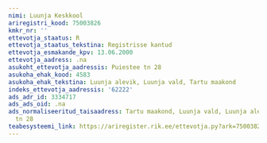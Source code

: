 ```yaml
---
nimi: Luunja Keskkool
ariregistri_kood: 75003826
kmkr_nr: ''
ettevotja_staatus: R
ettevotja_staatus_tekstina: Registrisse kantud
ettevotja_esmakande_kpv: 13.06.2000
ettevotja_aadress: .na
asukoht_ettevotja_aadressis: Puiestee tn 28
asukoha_ehak_kood: 4583
asukoha_ehak_tekstina: Luunja alevik, Luunja vald, Tartu maakond
indeks_ettevotja_aadressis: '62222'
ads_adr_id: 3334717
ads_ads_oid: .na
ads_normaliseeritud_taisaadress: Tartu maakond, Luunja vald, Luunja alevik, Puiestee
  tn 28
teabesysteemi_link: https://ariregister.rik.ee/ettevotja.py?ark=75003826&ref=rekvisiidid
---
```

